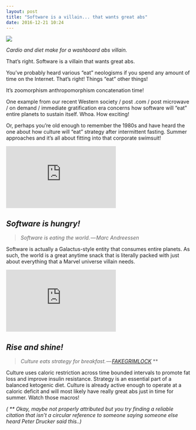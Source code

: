 ```yaml
---
layout: post
title: "Software is a villain... that wants great abs"
date: 2016-12-21 10:24
---
```


![](villain.png)

_Cardio and diet make for a washboard abs villain._

That’s right. Software is a villain that wants great abs.

You’ve probably heard various “eat” neologisms if you spend any amount of time
on the Internet. That’s right! Things “eat” other things!

It’s zoomorphism anthropomorphism concatenation time!

One example from our recent Western society / post .com / post microwave / on
demand / immediate gratification era concerns how software will “eat” entire
planets to sustain itself. Whoa. How exciting!

Or, perhaps you’re old enough to remember the 1980s and have heard the one about
how culture will “eat” strategy after intermittent fasting. Summer approaches
and it’s all about fitting into that corporate swimsuit!

<iframe src="https://www.youtube.com/embed/xdgJRTBmdMc?feature=oembed" width="300" height="169" frameborder="0" scrolling="no"></iframe>

## _Software is hungry!_

>
> _Software is eating the world. — Marc Andreessen_
>

Software is actually a Galactus-style entity that consumes entire planets. As
such, the world is a great anytime snack that is literally packed with just
about everything that a Marvel universe villain needs.

<iframe src="https://www.youtube.com/embed/EpPlM6TT9rY?feature=oembed" width="300" height="169" frameborder="0" scrolling="no"></iframe>

## _Rise and shine!_

>
> _Culture eats strategy for breakfast. — [FAKEGRIMLOCK](https://twitter.com/FAKEGRIMLOCK)_ **
>

Culture uses caloric restriction across time bounded intervals to promote fat
loss and improve insulin resistance. Strategy is an essential part of a balanced
ketogenic diet. Culture is already active enough to operate at a caloric deficit
and will most likely have really great abs just in time for summer. Watch those
macros!

_( ** Okay, maybe not properly attributed but you try finding a reliable
citation that isn’t a circular reference to someone saying someone else heard
Peter Drucker said this..)_
